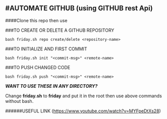 #AUTOMATE GITHUB 
(using GITHUB rest Api)
-----------------------------------------------------------
####Clone this repo then use 

###TO CREATE OR DELETE A GITHUB REPOSITORY
```
bash friday.sh repo create/delete <repository-name>
```

###TO INITIALIZE AND FIRST COMMIT
```
bash friday.sh init "<commit-msg>" <remote-name>
```

###TO PUSH CHANGED CODE
```
bash friday.sh push "<commit-msg>" <remote-name>
```


***WANT TO USE THESE IN ANY DIRECTORY?***

Change **friday.sh** to **friday** and put it in the root then use above commands without bash.

######USEFUL LINK
(https://www.youtube.com/watch?v=MYFpeDtXs28)